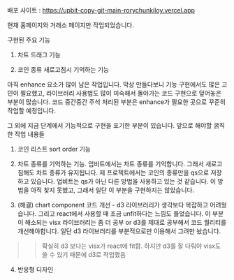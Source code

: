 배포 사이트 : https://upbit-copy-git-main-rorychunkiloy.vercel.app

현재 홈페이지와 거래소 페이지만 작업되었습니다.

구현된 주요 기능

1. 차트 드래그 기능

2. 코인 종류 새로고침시 기억하는 기능

아직 enhance 요소가 많이 남은 작업입니다. 막상 만들다보니 기능 구현에서도 많은 고민이 필요했고, 라이브러리 사용법도 많이 미숙해서 돌아가는 코드 구현으로 덮어놓은 부분이 많습니다. 코드 중간중간 주석 처리된 부분은 enhance가 필요한 곳으로 꾸준히 작업할 예정입니다.

그 외에 지금 단계에서 기능적으로 구현을 포기한 부분이 있습니다. 앞으로 해야할 굵직한 작업 내용들

1. 코인 리스트 sort order 기능

2. 차트 종류를 기억하는 기능. 업비트에서는 차트 종류를 기억합니다. 그래서 새로고침해도 차트 종류가 유지됩니다. 제 프로젝트에서는 코인의 종류만을 qs으로 저장하고 있습니다. 업비트는 qs가 아닌 다른 방법을 사용하고 있는 것 같습니다. 이 방법을 아직 찾지 못했고, 그래서 일단 이 부분을 구현하지는 않았습니다. 

3. (해결) chart component 코드 개선 - d3 라이브러리가 생각보다 복잡하고 어려웠습니다. 그리고 react에서 사용할 때 조금 unfit하다는 느낌도 들었습니다. 이 부분이 해소되는 visx 라이브러리는 좀 더 공부 or d3를 제대로 공부해서 코드 퀄리티를 개선해야합니다. 일단 d3 라이브러리를 부분적으로만 이용해서 그려만 놨습니다. 
>> 확실히 d3 보다는 visx가 react에 fit함. 하지만 d3를 잘 다뤄야 visx도 쓸 수 있기 때문에 d3로 작업했음

4. 반응형 디자인